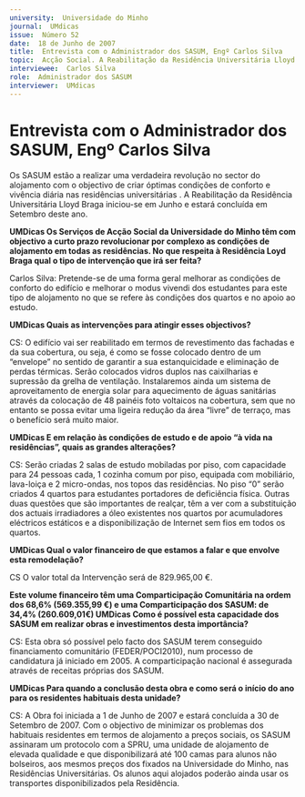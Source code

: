 ```yaml
---
university:  Universidade do Minho
journal:  UMdicas
issue:  Número 52
date:  18 de Junho de 2007
title:  Entrevista com o Administrador dos SASUM, Engº Carlos Silva
topic:  Acção Social. A Reabilitação da Residência Universitária Lloyd Braga
interviewee:  Carlos Silva
role:  Administrador dos SASUM
interviewer:  UMdicas
--- 
```


# Entrevista com o Administrador dos SASUM, Engº Carlos Silva 

Os SASUM estão a realizar uma verdadeira revolução no sector do alojamento com o objectivo de criar óptimas condições de conforto e vivência diária nas residências universitárias . A Reabilitação da Residência Universitária Lloyd Braga iniciou-se em Junho e estará concluída em Setembro deste ano.


**UMDicas Os Serviços de Acção Social da Universidade do Minho têm com objectivo a curto prazo revolucionar por complexo as condições de alojamento em todas as residências. No que respeita à Residência Loyd Braga qual o tipo de intervenção que irá ser feita?**

Carlos Silva: Pretende-se de uma forma geral melhorar as condições de conforto do edifício e melhorar o modus vivendi dos estudantes para este tipo de alojamento no que se refere às condições dos quartos e no apoio ao estudo.


**UMDicas Quais as intervenções para atingir esses objectivos?**

CS: O edifício vai ser reabilitado em termos de revestimento das fachadas e da sua cobertura, ou seja, é como se fosse colocado dentro de um “envelope” no sentido de garantir a sua estanquicidade e eliminação de perdas térmicas.
Serão colocados vidros duplos nas caixilharias e supressão da grelha de ventilação. Instalaremos ainda um sistema de aproveitamento de energia solar para aquecimento de águas sanitárias através da colocação de 48 painéis foto voltaicos na cobertura, sem que no entanto se possa evitar uma ligeira redução da área “livre” de terraço, mas o benefício será muito maior.


**UMDicas E em relação às condições de estudo e de apoio “à vida na residências”, quais as grandes alterações?**

CS: Serão criadas 2 salas de estudo mobiladas por piso, com capacidade para 24 pessoas cada, 1 cozinha comum por piso, equipada com mobiliário, lava-loiça e 2 micro-ondas, nos topos das residências.
No piso “0” serão criados 4 quartos para estudantes portadores de deficiência física. Outras duas questões que são importantes de realçar, têm a ver com a substituição dos actuais irradiadores a óleo existentes nos quartos por acumuladores eléctricos estáticos e a disponibilização de Internet sem fios em todos os quartos.


**UMDicas Qual o valor financeiro de que estamos a falar e que envolve esta remodelação?**

CS O valor total da Intervenção será de 829.965,00 €.

**Este volume financeiro têm uma Comparticipação Comunitária na ordem dos 68,6% (569.355,99 €) e uma Comparticipação dos SASUM: de 34,4% (260.609,01€)    UMDicas Como é possível esta capacidade dos SASUM em realizar obras e investimentos desta importância?**

CS: Esta obra só possível pelo facto dos SASUM terem conseguido financiamento comunitário (FEDER/POCI2010), num processo de candidatura já iniciado em 2005. A comparticipação nacional é assegurada através de receitas próprias dos SASUM.


**UMDicas Para quando a conclusão desta obra e como será o início do ano para os residentes habituais desta unidade?**

CS: A Obra foi iniciada a 1 de Junho de 2007 e estará concluída a 30 de Setembro de 2007. Com o objectivo de minimizar os problemas dos habituais residentes em termos de alojamento a preços sociais, os SASUM assinaram um protocolo com a SPRU, uma unidade de alojamento de elevada qualidade e que disponibilizará até 100 camas para alunos não bolseiros, aos mesmos preços dos fixados na Universidade do Minho, nas Residências Universitárias. Os alunos aqui alojados poderão ainda usar os transportes disponibilizados pela Residência.

